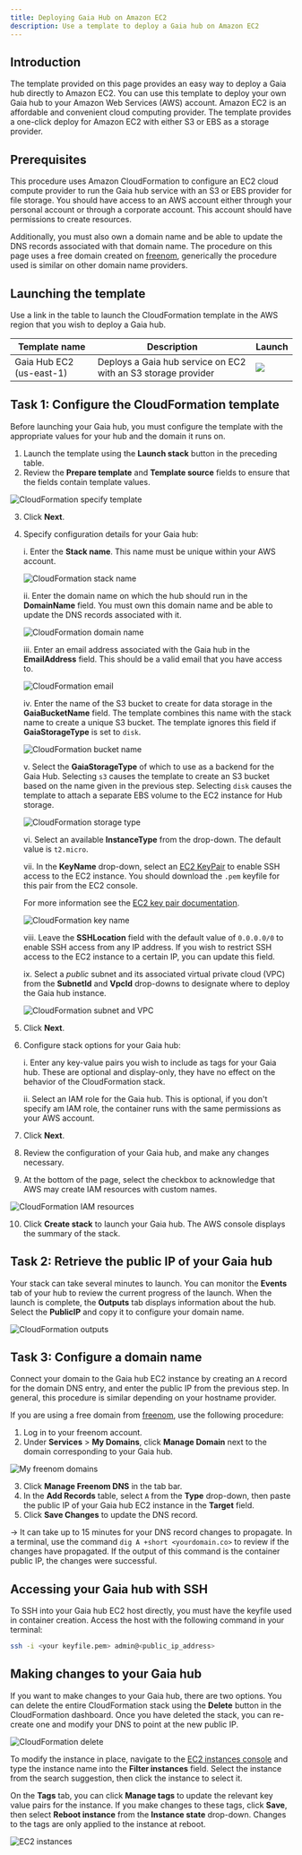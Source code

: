 ```yaml
---
title: Deploying Gaia Hub on Amazon EC2
description: Use a template to deploy a Gaia hub on Amazon EC2
---
```


## Introduction

The template provided on this page provides an easy way to deploy a Gaia hub directly to Amazon EC2. You can use this
template to deploy your own Gaia hub to your Amazon Web Services (AWS) account. Amazon EC2 is an affordable and
convenient cloud computing provider. The template provides a one-click deploy for Amazon EC2 with either S3 or EBS as a
storage provider.

## Prerequisites

This procedure uses Amazon CloudFormation to configure an EC2 cloud compute provider to run the Gaia hub service with
an S3 or EBS provider for file storage. You should have access to an AWS account either through your personal account or
through a corporate account. This account should have permissions to create resources.

Additionally, you must also own a domain name and be able to update the DNS records associated with that domain name.
The procedure on this page uses a free domain created on [freenom][], generically the procedure used
is similar on other domain name providers.

## Launching the template

Use a link in the table to launch the CloudFormation template in the AWS region that you wish to deploy a Gaia hub.

| Template name            | Description                                                   | Launch                                                               |
| ------------------------ | ------------------------------------------------------------- | -------------------------------------------------------------------- |
| Gaia Hub EC2 (us-east-1) | Deploys a Gaia hub service on EC2 with an S3 storage provider | [![](/images/cloudformation-launch-stack-button.png)][ec2-us-east-1] |

## Task 1: Configure the CloudFormation template

Before launching your Gaia hub, you must configure the template with the appropriate values for your hub and the domain
it runs on.

1. Launch the template using the **Launch stack** button in the preceding table.
2. Review the **Prepare template** and **Template source** fields to ensure that the fields contain template values.

![CloudFormation specify template](/images/cloudformation-specify-template.png)

3. Click **Next**.
4. Specify configuration details for your Gaia hub:

   i. Enter the **Stack name**. This name must be unique within your AWS account.

   ![CloudFormation stack name](/images/cloudformation-stack-name.png)

   ii. Enter the domain name on which the hub should run in the **DomainName** field. You must own this domain name and
   be able to update the DNS records associated with it.

   ![CloudFormation domain name](/images/cloudformation-domain-name.png)

   iii. Enter an email address associated with the Gaia hub in the **EmailAddress** field. This should be a valid email
   that you have access to.

   ![CloudFormation email](/images/cloudformation-email.png)

   iv. Enter the name of the S3 bucket to create for data storage in the **GaiaBucketName** field. The template combines
   this name with the stack name to create a unique S3 bucket. The template ignores this field if **GaiaStorageType** is
   set to `disk`.

   ![CloudFormation bucket name](/images/cloudformation-bucket.png)

   v. Select the **GaiaStorageType** of which to use as a backend for the Gaia Hub. Selecting `s3` causes the template
   to create an S3 bucket based on the name given in the previous step. Selecting `disk` causes the template to attach a
   separate EBS volume to the EC2 instance for Hub storage.

   ![CloudFormation storage type](/images/cloudformation-storage-type.png)

   vi. Select an available **InstanceType** from the drop-down. The default value is `t2.micro`.

   vii. In the **KeyName** drop-down, select an [EC2 KeyPair](https://console.aws.amazon.com/ec2/v2/home?region=us-east-1#KeyPairs:)
   to enable SSH access to the EC2 instance. You should download the `.pem` keyfile for this pair from the EC2 console.

   For more information see the [EC2 key pair documentation](https://docs.aws.amazon.com/AWSEC2/latest/UserGuide/ec2-key-pairs.html#prepare-key-pair).

   ![CloudFormation key name](/images/cloudformation-keyname.png)

   viii. Leave the **SSHLocation** field with the default value of `0.0.0.0/0` to enable SSH access from any IP address.
   If you wish to restrict SSH access to the EC2 instance to a certain IP, you can update this field.

   ix. Select a _public_ subnet and its associated virtual private cloud (VPC) from the **SubnetId** and **VpcId** drop-downs to designate
   where to deploy the Gaia hub instance.

   ![CloudFormation subnet and VPC](/images/cloudformation-subnet.png)

5. Click **Next**.
6. Configure stack options for your Gaia hub:

   i. Enter any key-value pairs you wish to include as tags for your Gaia hub. These are optional and display-only, they
   have no effect on the behavior of the CloudFormation stack.

   ii. Select an IAM role for the Gaia hub. This is optional, if you don't specify am IAM role, the container runs
   with the same permissions as your AWS account.

7. Click **Next**.
8. Review the configuration of your Gaia hub, and make any changes necessary.
9. At the bottom of the page, select the checkbox to acknowledge that AWS may create IAM resources with custom names.

![CloudFormation IAM resources](/images/cloudformation-iam-resources.png)

10. Click **Create stack** to launch your Gaia hub. The AWS console displays the summary of the stack.

## Task 2: Retrieve the public IP of your Gaia hub

Your stack can take several minutes to launch. You can monitor the **Events** tab of your hub to review the current
progress of the launch. When the launch is complete, the **Outputs** tab displays information about the hub. Select
the **PublicIP** and copy it to configure your domain name.

![CloudFormation outputs](/images/cloudformation-details.png)

## Task 3: Configure a domain name

Connect your domain to the Gaia hub EC2 instance by creating an `A` record for the domain DNS entry, and enter the
public IP from the previous step. In general, this procedure is similar depending on your hostname provider.

If you are using a free domain from [freenom], use the following procedure:

1. Log in to your freenom account.
2. Under **Services** > **My Domains**, click **Manage Domain** next to the domain corresponding to your Gaia hub.

![My freenom domains](/images/freenom-my-domains.png)

3. Click **Manage Freenom DNS** in the tab bar.
4. In the **Add Records** table, select `A` from the **Type** drop-down, then paste the public IP of your Gaia hub EC2
   instance in the **Target** field.
5. Click **Save Changes** to update the DNS record.

-> It can take up to 15 minutes for your DNS record changes to propagate. In a terminal, use the command
`dig A +short <yourdomain.co>` to review if the changes have propagated. If the output of this command is the container
public IP, the changes were successful.

## Accessing your Gaia hub with SSH

To SSH into your Gaia hub EC2 host directly, you must have the keyfile used in container creation. Access the host with
the following command in your terminal:

```bash
ssh -i <your keyfile.pem> admin@<public_ip_address>
```

## Making changes to your Gaia hub

If you want to make changes to your Gaia hub, there are two options. You can delete the entire CloudFormation stack
using the **Delete** button in the CloudFormation dashboard. Once you have deleted the stack, you can re-create one and
modify your DNS to point at the new public IP.

![CloudFormation delete](/images/cloudformation-delete.png)

To modify the instance in place, navigate to the [EC2 instances console][] and type the instance name into the
**Filter instances** field. Select the instance from the search suggestion, then click the instance to select it.

On the **Tags** tab, you can click **Manage tags** to update the relevant key value pairs for the instance. If you make
changes to these tags, click **Save**, then select **Reboot instance** from the **Instance state** drop-down. Changes to
the tags are only applied to the instance at reboot.

![EC2 instances](/images/ec2-instances.png)

[ec2-us-east-1]: https://console.aws.amazon.com/cloudformation/home?region=us-east-1#/stacks/new?stackName=gaia&templateURL=https://cf-templates-18jq0t04gve7c-us-east-1.s3.amazonaws.com/cloudformation.yaml
[freenom]: https://freenom.com
[ec2 instances console]: https://console.aws.amazon.com/ec2/v2/home?region=us-east-1#Instances
